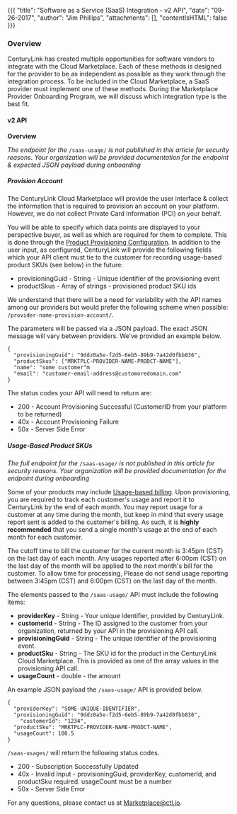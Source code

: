 {{{
 "title": "Software as a Service (SaaS) Integration - v2 API",
 "date": "09-26-2017",
 "author": "Jim Phillips",
 "attachments": [],
 "contentIsHTML": false
 }}}


### Overview

CenturyLink has created multiple opportunities for software vendors to integrate with the Cloud Marketplace. Each of these methods is designed for the provider to be as independent as possible as they work through the integration process.  To be included in the Cloud Marketplace, a SaaS provider must implement one of these methods. During the Marketplace Provider Onboarding Program, we will discuss which integration type is the best fit.

#### v2 API

**Overview**

*The endpoint for the* ```/saas-usage/``` *is not published in this article for security reasons. Your organization will be provided documentation for the endpoint & expected JSON payload during onboarding*

##### Provision Account

The CenturyLink Cloud Marketplace will provide the user interface & collect the information that is required to provision an account on your platform. However, we do not collect Private Card Information (PCI) on your behalf.

You will be able to specify which data points are displayed to your perspective buyer, as well as which are required for them to complete.  This is done through the [Product Provisioning Configuration](./software-as-as-service-product-provisioning.md). In addition to the user input, as configured, CenturyLink will provide the following fields which your API client must tie to the customer for recording usage-based product SKUs (see below) in the future:

* provisioningGuid - String - Unique identifier of the provisioning event
* productSkus - Array of strings - provisioned product SKU ids

We understand that there will be a need for variability with the API names among our providers but would prefer the following scheme when possible: ```/provider-name-provision-account/```.

The parameters will be passed via a JSON payload. The exact JSON message will vary between providers. We've provided an example below.

```
{
  "provisioningGuid": "9ddz0a5e-f2d5-6eb5-89b9-7a42d0fbb836",
  "productSkus": ["MRKTPLC-PROVIDER-NAME-PRODCT-NAME"],
  "name": "some customer"m
  "email": "customer-email-address@customoredomain.com"
}
```

The status codes your API will need to return are:

* 200 - Account Provisioning Successful (CustomerID from your platform to be returned)
* 40x - Account Provisioning Failure
* 50x - Server Side Error

##### Usage-Based Product SKUs

*The full endpoint for the* ```/saas-usage/``` *is not published in this article for security reasons. Your organization will be provided documentation for the endpoint during onboarding*

Some of your products may include [Usage-based billing](./usage-based-billing.md).  Upon provisioning, you are required to track each customer's usage and report it to CenturyLink by the end of each month.  You may report usage for a customer at any time during the month, but keep in mind that every usage report sent is added to the customer's billing.  As such, it is **highly recommended** that you send a single month's usage at the end of each month for each customer.

The cutoff time to bill the customer for the current month is 3:45pm (CST) on the last day of each month.  Any usages reported after 6:00pm (CST) on the last day of the month will be applied to the next month's bill for the customer.  To allow time for processing, Please do not send usage reporting between 3:45pm (CST) and 6:00pm (CST) on the last day of the month.  

The elements passed to the ```/saas-usage/``` API must include the following items:

* **providerKey** - String - Your unique identifier, provided by CenturyLink.
* **customerid** - String - The ID assigned to the customer from your organization, returned by your API in the provisioning API call.
* **provisioningGuid** - String - The unique identifier of the provisioning event.
* **productSku** - String - The SKU id for the product in the CenturyLink Cloud Marketplace. This is provided as one of the array values in the provisioning API call.
* **usageCount** - double - the amount

An example JSON payload the ```/saas-usage/``` API is provided below.

```
{
  "providerKey": "SOME-UNIQUE-IDENTIFIER",
  "provisioningGuid": "9ddz0a5e-f2d5-6eb5-89b9-7a42d0fbb836",
	"customerId": "1234",
  "productSku": "MRKTPLC-PROVIDER-NAME-PRODCT-NAME",
  "usageCount": 100.5
}
```

```/saas-usages/``` will return the following status codes.

* 200 - Subscription Successfully Updated
* 40x - Invalid Input - provisioningGuid, providerKey, customerId, and productSku required.  usageCount must be a number
* 50x - Server Side Error

For any questions, please contact us at [Marketplace@ctl.io](mailto:marketplace@ctl.io).
